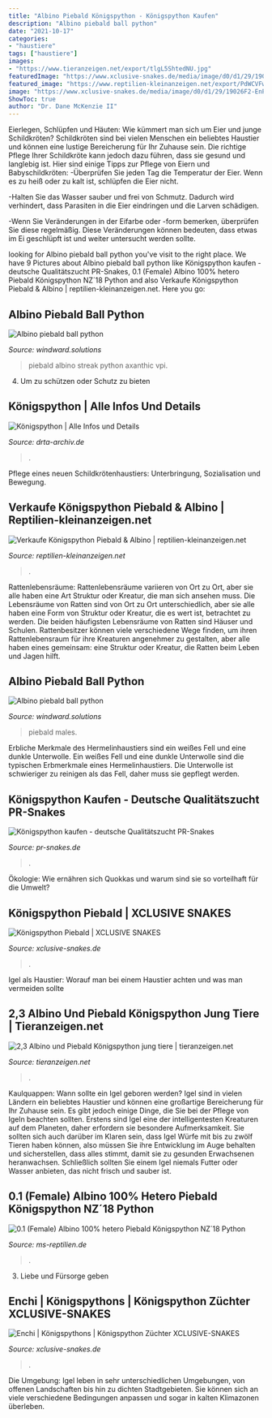 ```yaml
---
title: "Albino Piebald Königspython - Königspython Kaufen"
description: "Albino piebald ball python"
date: "2021-10-17"
categories:
- "haustiere"
tags: ["haustiere"]
images:
- "https://www.tieranzeigen.net/export/tlgL5ShtedNU.jpg"
featuredImage: "https://www.xclusive-snakes.de/media/image/d0/d1/29/19026F2-EnPied-a.jpg"
featured_image: "https://www.reptilien-kleinanzeigen.net/export/PdWCVFwynpvn.jpg"
image: "https://www.xclusive-snakes.de/media/image/d0/d1/29/19026F2-EnPied-a.jpg"
ShowToc: true
author: "Dr. Dane McKenzie II"
---
```



Eierlegen, Schlüpfen und Häuten: Wie kümmert man sich um Eier und junge Schildkröten?
Schildkröten sind bei vielen Menschen ein beliebtes Haustier und können eine lustige Bereicherung für Ihr Zuhause sein. Die richtige Pflege Ihrer Schildkröte kann jedoch dazu führen, dass sie gesund und langlebig ist. Hier sind einige Tipps zur Pflege von Eiern und Babyschildkröten:
-Überprüfen Sie jeden Tag die Temperatur der Eier. Wenn es zu heiß oder zu kalt ist, schlüpfen die Eier nicht.

-Halten Sie das Wasser sauber und frei von Schmutz. Dadurch wird verhindert, dass Parasiten in die Eier eindringen und die Larven schädigen.

-Wenn Sie Veränderungen in der Eifarbe oder -form bemerken, überprüfen Sie diese regelmäßig. Diese Veränderungen können bedeuten, dass etwas im Ei geschlüpft ist und weiter untersucht werden sollte.

	

		
looking for Albino piebald ball python you've visit to the right place. We have 9 Pictures about Albino piebald ball python like Königspython kaufen - deutsche Qualitätszucht PR-Snakes, 0.1 (Female) Albino 100% hetero Piebald Königspython NZ´18 Python and also Verkaufe Königspython Piebald &amp; Albino | reptilien-kleinanzeigen.net. Here you go:
		
    
## Albino Piebald Ball Python

<img loading=lazy src="http://www.worldofballpythons.com/files/morphs/silver-streak-albino-piebald/003.jpg" onerror="this.onerror=null;this.src='https://tse2.mm.bing.net/th?id=OIP.OXMQve4ON-SgdgfKbDojzgHaFj&amp;pid=15.1';" alt="Albino piebald ball python">

_Source: windward.solutions_

>piebald albino streak python axanthic vpi. 

	

4. Um zu schützen oder Schutz zu bieten

    
## Königspython | Alle Infos Und Details

<img loading=lazy src="https://www.drta-archiv.de/wp-content/uploads/2021/04/Python_regius_070731_a1-1024x901.jpg" onerror="this.onerror=null;this.src='https://tse3.mm.bing.net/th?id=OIP.TJc7IQf4VZn4EOh3cKskGgHaGh&amp;pid=15.1';" alt="Königspython | Alle Infos und Details">

_Source: drta-archiv.de_

>. 

	

Pflege eines neuen Schildkrötenhaustiers: Unterbringung, Sozialisation und Bewegung.

    
## Verkaufe Königspython Piebald &amp; Albino | Reptilien-kleinanzeigen.net

<img loading=lazy src="https://www.reptilien-kleinanzeigen.net/export/PdWCVFwynpvn.jpg" onerror="this.onerror=null;this.src='https://tse2.mm.bing.net/th?id=OIP.fbbr0_n_roqd-kd-X-dizAHaFj&amp;pid=15.1';" alt="Verkaufe Königspython Piebald &amp; Albino | reptilien-kleinanzeigen.net">

_Source: reptilien-kleinanzeigen.net_

>. 

	

Rattenlebensräume: Rattenlebensräume variieren von Ort zu Ort, aber sie alle haben eine Art Struktur oder Kreatur, die man sich ansehen muss.
Die Lebensräume von Ratten sind von Ort zu Ort unterschiedlich, aber sie alle haben eine Form von Struktur oder Kreatur, die es wert ist, betrachtet zu werden. Die beiden häufigsten Lebensräume von Ratten sind Häuser und Schulen. Rattenbesitzer können viele verschiedene Wege finden, um ihren Rattenlebensraum für ihre Kreaturen angenehmer zu gestalten, aber alle haben eines gemeinsam: eine Struktur oder Kreatur, die Ratten beim Leben und Jagen hilft.

    
## Albino Piebald Ball Python

<img loading=lazy src="https://i.pinimg.com/736x/60/42/ec/6042ece257643b68fe655e56ccfa5c92.jpg" onerror="this.onerror=null;this.src='https://tse4.mm.bing.net/th?id=OIP.mX9Hh-zvfJWD9_d7MQ6VoAHaIL&amp;pid=15.1';" alt="Albino piebald ball python">

_Source: windward.solutions_

>piebald males. 

	

Erbliche Merkmale des Hermelinhaustiers sind ein weißes Fell und eine dunkle Unterwolle.
Ein weißes Fell und eine dunkle Unterwolle sind die typischen Erbmerkmale eines Hermelinhaustiers. Die Unterwolle ist schwieriger zu reinigen als das Fell, daher muss sie gepflegt werden.

    
## Königspython Kaufen - Deutsche Qualitätszucht PR-Snakes

<img loading=lazy src="https://www.pr-snakes.de/wp-content/uploads/2021/06/pr-0.1-Albino-het-Granite-12.jpg" onerror="this.onerror=null;this.src='https://tse1.mm.bing.net/th?id=OIP.xEHxnaDCpneJLpLb55yMewHaE7&amp;pid=15.1';" alt="Königspython kaufen - deutsche Qualitätszucht PR-Snakes">

_Source: pr-snakes.de_

>. 

	

Ökologie: Wie ernähren sich Quokkas und warum sind sie so vorteilhaft für die Umwelt?

    
## Königspython Piebald | XCLUSIVE SNAKES

<img loading=lazy src="https://www.xclusive-snakes.de/media/image/cb/76/db/2032M1_600x600@2x.jpg" onerror="this.onerror=null;this.src='https://tse1.mm.bing.net/th?id=OIP.AN-Mw1ErgHXIh2qFPQpF2QHaFj&amp;pid=15.1';" alt="Königspython Piebald | XCLUSIVE SNAKES">

_Source: xclusive-snakes.de_

>. 

	

Igel als Haustier: Worauf man bei einem Haustier achten und was man vermeiden sollte

    
## 2,3 Albino Und Piebald Königspython Jung Tiere | Tieranzeigen.net

<img loading=lazy src="https://www.tieranzeigen.net/export/tlgL5ShtedNU.jpg" onerror="this.onerror=null;this.src='https://tse1.mm.bing.net/th?id=OIP.jtfEEiAdkE3XaAQaXEBkZAHaE6&amp;pid=15.1';" alt="2,3 Albino und Piebald Königspython jung tiere | tieranzeigen.net">

_Source: tieranzeigen.net_

>. 

	

Kaulquappen: Wann sollte ein Igel geboren werden?
Igel sind in vielen Ländern ein beliebtes Haustier und können eine großartige Bereicherung für Ihr Zuhause sein. Es gibt jedoch einige Dinge, die Sie bei der Pflege von Igeln beachten sollten. Erstens sind Igel eine der intelligentesten Kreaturen auf dem Planeten, daher erfordern sie besondere Aufmerksamkeit. Sie sollten sich auch darüber im Klaren sein, dass Igel Würfe mit bis zu zwölf Tieren haben können, also müssen Sie ihre Entwicklung im Auge behalten und sicherstellen, dass alles stimmt, damit sie zu gesunden Erwachsenen heranwachsen. Schließlich sollten Sie einem Igel niemals Futter oder Wasser anbieten, das nicht frisch und sauber ist.

    
## 0.1 (Female) Albino 100% Hetero Piebald Königspython NZ´18 Python

<img loading=lazy src="https://www.ms-reptilien.de/media/image/60/20/52/18AlbHeToffe1061of.jpg" onerror="this.onerror=null;this.src='https://tse4.mm.bing.net/th?id=OIP.Kh3KkYrLZH5pIJcN7mqwLgHaE8&amp;pid=15.1';" alt="0.1 (Female) Albino 100% hetero Piebald Königspython NZ´18 Python">

_Source: ms-reptilien.de_

>. 

	

3. Liebe und Fürsorge geben

    
## Enchi | Königspythons | Königspython Züchter XCLUSIVE-SNAKES

<img loading=lazy src="https://www.xclusive-snakes.de/media/image/d0/d1/29/19026F2-EnPied-a.jpg" onerror="this.onerror=null;this.src='https://tse1.mm.bing.net/th?id=OIP.Cgy1_RVWGVnZWLYcsb97dAHaFj&amp;pid=15.1';" alt="Enchi | Königspythons | Königspython Züchter XCLUSIVE-SNAKES">

_Source: xclusive-snakes.de_

>. 

	

Die Umgebung: Igel leben in sehr unterschiedlichen Umgebungen, von offenen Landschaften bis hin zu dichten Stadtgebieten. Sie können sich an viele verschiedene Bedingungen anpassen und sogar in kalten Klimazonen überleben.

